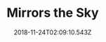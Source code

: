 ---
title: Mirrors the Sky
artist: Layla Foy
date: 2018-11-24T02:09:10.543Z
cover: /upload/tumblr_od8ynlxegl1vfaqyoo1_1280.jpg
styles:
  - Pop
  - Psychedelic
links:
  spotify: https://open.spotify.com/album/4SzIpAMMprn1lzbEKogwCI?si=M9ViRHUNSfCGSp6IxNXhDw
  youtube: https://music.youtube.com/watch?v=77lquzoHPk4
  applemusic: https://itunes.apple.com/us/album/mirrors-the-sky/784935884?uo=4
  soundcloud: ""
  bandcamp: ""
  deezer: https://www.deezer.com/album/45345721
---